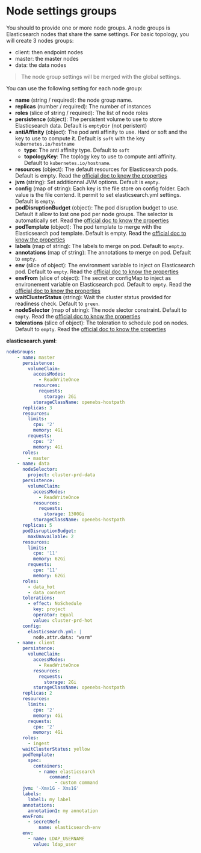 # Node settings groups

You should to provide one or more node groups. A node groups is Elasticsearch nodes that share the same settings. For basic topology, you will create 3 nodes groups:
- client: then endpoint nodes
- master: the master nodes
- data: the data nodes

> The node group settings will be merged with the global settings.

You can use the following setting for each node group:
- **name** (string / required): the node group name.
- **replicas** (number / required): The number of instances
- **roles** (slice of string / required): The list of node roles
- **persistence** (object): The persistent volume to use to store Elasticsearch data. Default is `emptyDir` (not peristent)
- **antiAffinity** (object): The pod anti affinity to use. Hard or soft and the key to use to compute it. Default is `soft` with the key `kubernetes.io/hostname`
  - **type**: The anti affinity type. Default to `soft`
  - **topologyKey**: The toplogy key to use to compute anti affinity. Default to `kubernetes.io/hostname`.
- **resources** (object): The default resources for Elasticsearch pods. Default is empty. Read the [official doc to know the properties](https://kubernetes.io/docs/concepts/configuration/manage-resources-containers/)
- **jvm** (string): Set additionnal JVM options. Default is `empty`.
- **config** (map of string): Each key is the file store on config folder. Each value is the file contend. It permit to set elasticsearch.yml settings. Default is `empty`.
- **podDisruptionBudget** (object): The pod disruption budget to use. Default it allow to lost one pod per node groups. The selector is automatically set. Read the [official doc to know the properties](https://kubernetes.io/docs/tasks/run-application/configure-pdb/)
- **podTemplate** (object): The pod template to merge with the Elasticsearch pod template. Default is empty. Read the [official doc to know the properties](https://kubernetes.io/docs/concepts/workloads/pods/)
- **labels** (map of string): The labels to merge on pod. Default to `empty`.
- **annotations** (map of string): The annotations to merge on pod. Default to `empty`.
- **env** (slice of object): The environment variable to inject on Elasticsearch pod. Default to `empty`. Read the [official doc to know the properties](https://kubernetes.io/docs/tasks/inject-data-application/define-environment-variable-container/)
- **envFrom** (slice of object): The secret or configMap to inject as environement variable on Elasticsearch pod. Default to `empty`. Read the [official doc to know the properties](https://kubernetes.io/docs/tasks/inject-data-application/define-environment-variable-container/)
- **waitClusterStatus** (string): Wait the cluster status provided for readiness check. Default to `green`.
- **nodeSelector** (map of string): The node slector constraint. Default to `empty`. Read the [official doc to know the properties](https://kubernetes.io/docs/concepts/scheduling-eviction/assign-pod-node/)
- **tolerations** (slice of object): The toleration to schedule pod on nodes. Default to `empty`. Read the [official doc to know the properties](https://kubernetes.io/docs/concepts/scheduling-eviction/taint-and-toleration/)


**elasticsearch.yaml**:
```yaml
nodeGroups:
    - name: master
      persistence:
        volumeClaim:
          accessModes:
            - ReadWriteOnce
          resources:
            requests:
              storage: 2Gi
          storageClassName: openebs-hostpath
      replicas: 3
      resources:
        limits:
          cpu: '2'
          memory: 4Gi
        requests:
          cpu: '2'
          memory: 4Gi
      roles:
        - master
    - name: data
      nodeSelector:
        project: cluster-prd-data
      persistence:
        volumeClaim:
          accessModes:
            - ReadWriteOnce
          resources:
            requests:
              storage: 1300Gi
          storageClassName: openebs-hostpath
      replicas: 5
      podDisruptionBudget:
        maxUnavailable: 2
      resources:
        limits:
          cpu: '11'
          memory: 62Gi
        requests:
          cpu: '11'
          memory: 62Gi
      roles:
        - data_hot
        - data_content
      tolerations:
        - effect: NoSchedule
          key: project
          operator: Equal
          value: cluster-prd-hot
      config:
        elasticsearch.yml: |
          node.attr.data: "warm"
    - name: client
      persistence:
        volumeClaim:
          accessModes:
            - ReadWriteOnce
          resources:
            requests:
              storage: 2Gi
          storageClassName: openebs-hostpath
      replicas: 2
      resources:
        limits:
          cpu: '2'
          memory: 4Gi
        requests:
          cpu: '2'
          memory: 4Gi
      roles:
        - ingest
      waitClusterStatus: yellow
      podTemplate:
        spec:
          containers:
            - name: elasticsearch
                command:
                  - custom command
      jvm: '-Xmx1G - Xms1G'
      labels:
        label1: my label
      annotations:
        annotation1: my annotation
      envFrom:
        - secretRef:
            name: elasticsearch-env
      env:
        - name: LDAP_USERNAME
          value: ldap_user
```